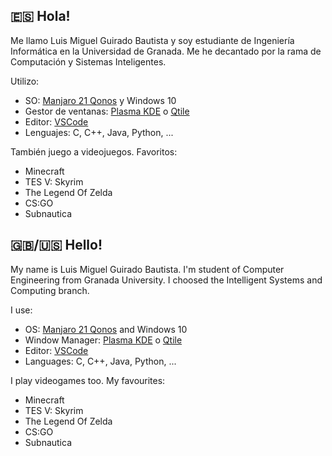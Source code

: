 [Manjaro]: https://manjaro.org
[KDE Plasma ES]: https://kde.org/es/plasma-desktop/
[VSCode]: https://code.visualstudio.com/
[Qtile]: http://www.qtile.org/

## 🇪🇸 Hola!

Me llamo Luis Miguel Guirado Bautista y soy estudiante de Ingeniería Informática en la Universidad de Granada.
Me he decantado por la rama de Computación y Sistemas Inteligentes.

Utilizo:
 - SO: [Manjaro 21 Qonos][Manjaro] y Windows 10
 - Gestor de ventanas: [Plasma KDE][KDE Plasma ES] o [Qtile]
 - Editor: [VSCode]
 - Lenguajes: C, C++, Java, Python, ...

También juego a videojuegos.
Favoritos:
 - Minecraft
 - TES V: Skyrim
 - The Legend Of Zelda
 - CS:GO
 - Subnautica

## 🇬🇧/🇺🇸 Hello!

My name is Luis Miguel Guirado Bautista. I'm student of Computer Engineering from Granada University.
I choosed the Intelligent Systems and Computing branch.

I use:
 - OS: [Manjaro 21 Qonos][Manjaro] and Windows 10
 - Window Manager: [Plasma KDE][KDE Plasma ES] o [Qtile]
 - Editor: [VSCode]
 - Languages: C, C++, Java, Python, ...

I play videogames too.
My favourites:
 - Minecraft
 - TES V: Skyrim
 - The Legend Of Zelda
 - CS:GO
 - Subnautica

